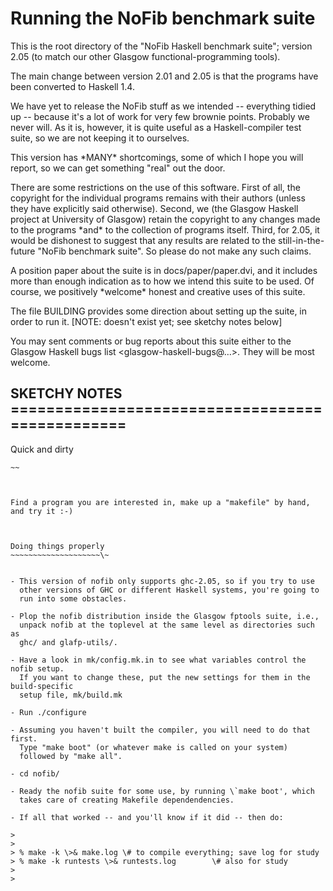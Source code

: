 # Running the NoFib benchmark suite



This is the root directory of the "NoFib Haskell benchmark suite";
version 2.05 (to match our other Glasgow functional-programming
tools).



The main change between version 2.01 and 2.05 is that the programs
have been converted to Haskell 1.4.



We have yet to release the NoFib stuff as we intended -- everything
tidied up -- because it's a lot of work for very few brownie points.
Probably we never will.  As it is, however, it is quite useful as a
Haskell-compiler test suite, so we are not keeping it to ourselves.



This version has \*MANY\* shortcomings, some of which I hope you will
report, so we can get something "real" out the door.



There are some restrictions on the use of this software.  First of
all, the copyright for the individual programs remains with their
authors (unless they have explicitly said otherwise).  Second, we (the
Glasgow Haskell project at University of Glasgow) retain the copyright
to any changes made to the programs \*and\* to the collection of
programs itself.  Third, for 2.05, it would be dishonest to suggest
that any results are related to the still-in-the-future "NoFib
benchmark suite".  So please do not make any such claims.



A position paper about the suite is in docs/paper/paper.dvi, and it
includes more than enough indication as to how we intend this suite to
be used.  Of course, we positively \*welcome\* honest and creative uses
of this suite.



The file BUILDING provides some direction about setting up the suite,
in order to run it. \[NOTE: doesn't exist yet; see sketchy notes below\]



You may sent comments or bug reports about this suite either to the
Glasgow Haskell bugs list \<glasgow-haskell-bugs@…\>.
They will be most welcome.


## SKETCHY NOTES ================================================



Quick and dirty
~~~~~~~~~~~~~~\~
~~



Find a program you are interested in, make up a "makefile" by hand,
and try it :-)



Doing things properly
~~~~~~~~~~~~~~~~~~~~\~


- This version of nofib only supports ghc-2.05, so if you try to use
  other versions of GHC or different Haskell systems, you're going to
  run into some obstacles.

- Plop the nofib distribution inside the Glasgow fptools suite, i.e.,
  unpack nofib at the toplevel at the same level as directories such as
  ghc/ and glafp-utils/.

- Have a look in mk/config.mk.in to see what variables control the nofib setup.
  If you want to change these, put the new settings for them in the build-specific
  setup file, mk/build.mk

- Run ./configure

- Assuming you haven't built the compiler, you will need to do that first.
  Type "make boot" (or whatever make is called on your system)
  followed by "make all". 

- cd nofib/

- Ready the nofib suite for some use, by running \`make boot', which
  takes care of creating Makefile dependendencies.

- If all that worked -- and you'll know if it did -- then do:

>
>
> % make -k \>& make.log \# to compile everything; save log for study
> % make -k runtests \>& runtests.log        \# also for study
>
>

